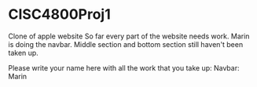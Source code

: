 # CISC4800Proj1
Clone of apple website
So far every part of the website needs work. Marin is doing the navbar. Middle section and bottom section still haven't been taken up.

Please write your name here with all the work that you take up:
Navbar: Marin
